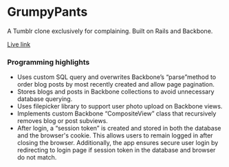 # GrumpyPants
A Tumblr clone exclusively for complaining. Built on Rails and Backbone.

[Live link](http://www.grumpypants.io)

### Programming highlights

* Uses custom SQL query and overwrites Backbone’s “parse”method to order blog posts by most recently created and allow page pagination.
* Stores blogs and posts in Backbone collections to avoid unnecessary database querying.
* Uses filepicker library to support user photo upload on Backbone views.
* Implements custom Backbone “CompositeView” class that recursively removes blog or post subviews.
* After login, a “session token” is created and stored in both the database and the browser's cookie. This allows users to remain logged in after closing the browser. Additionally, the app ensures secure user login by redirecting to login page if session token in the database and browser do not match.
